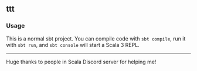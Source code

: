 ## ttt 

### Usage

This is a normal sbt project. You can compile code with `sbt compile`, run it with `sbt run`, and `sbt console` will start a Scala 3 REPL.

--- 

Huge thanks to people in Scala Discord server for helping me!
